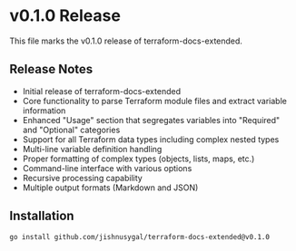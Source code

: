 # v0.1.0 Release

This file marks the v0.1.0 release of terraform-docs-extended.

## Release Notes

- Initial release of terraform-docs-extended
- Core functionality to parse Terraform module files and extract variable information
- Enhanced "Usage" section that segregates variables into "Required" and "Optional" categories
- Support for all Terraform data types including complex nested types
- Multi-line variable definition handling
- Proper formatting of complex types (objects, lists, maps, etc.)
- Command-line interface with various options
- Recursive processing capability
- Multiple output formats (Markdown and JSON)

## Installation

```bash
go install github.com/jishnusygal/terraform-docs-extended@v0.1.0
```
